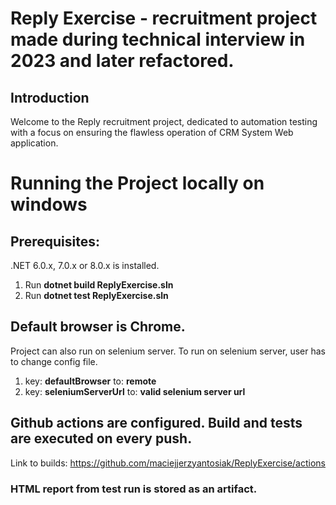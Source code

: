 # Reply Exercise - recruitment project made during technical interview in 2023 and later refactored.
## Introduction
Welcome to the Reply recruitment project, dedicated to automation testing with a focus on ensuring the flawless operation of CRM System Web application. 
    
# Running the Project locally on windows
## Prerequisites:
.NET 6.0.x, 7.0.x or 8.0.x is installed.

  1. Run **dotnet build ReplyExercise.sln**
  2. Run **dotnet test ReplyExercise.sln**

## Default browser is Chrome.

Project can also run on selenium server. To run on selenium server, user has to change config file.
  1. key: **defaultBrowser** to: **remote**
  2. key: **seleniumServerUrl** to: **valid selenium server url**

## Github actions are configured. Build and tests are executed on every push.
Link to builds: https://github.com/maciejjerzyantosiak/ReplyExercise/actions
### HTML report from test run is stored as an artifact.
